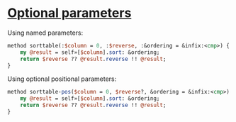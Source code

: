 [1]: https://rosettacode.org/wiki/Optional_parameters

# [Optional parameters][1]

Using named parameters:

```perl
method sorttable(:$column = 0, :$reverse, :&ordering = &infix:<cmp>) {
    my @result = self»[$column].sort: &ordering;
    return $reverse ?? @result.reverse !! @result;
}
```


Using optional positional parameters:

```perl
method sorttable-pos($column = 0, $reverse?, &ordering = &infix:<cmp>) {
    my @result = self»[$column].sort: &ordering;
    return $reverse ?? @result.reverse !! @result;
}
```
